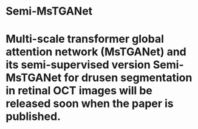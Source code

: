 # Semi-MsTGANet
# Multi-scale transformer global attention network (MsTGANet) and its semi-supervised version Semi-MsTGANet for drusen segmentation in retinal OCT images will be released soon when the paper is published. 

